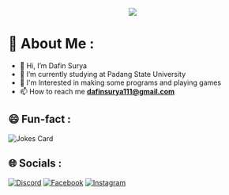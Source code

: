 <p align="center">
  <img src="https://capsule-render.vercel.app/api?type=waving&color=gradient&text=Hi+There!&height=150&section=header"/>
</p>

# 🌠 About Me :
- 👋 Hi, I’m Dafin Surya
- 🌱 I’m currently studying at Padang State University
- 👀 I'm Interested in making some programs and playing games
- 📫 How to reach me **dafinsurya111@gmail.com**

## 😄 Fun-fact :
![Jokes Card](https://readme-jokes.vercel.app/api)

## 🌐 Socials :
[![Discord](https://img.shields.io/badge/Discord-%237289DA.svg?logo=discord&logoColor=white)](https://discordapp.com/users/1051134719414243358) [![Facebook](https://img.shields.io/badge/Facebook-%231877F2.svg?logo=Facebook&logoColor=white)](https://web.facebook.com/Bobscience) [![Instagram](https://img.shields.io/badge/Instagram-%23E4405F.svg?logo=Instagram&logoColor=white)](https://www.instagram.com/dafinsurya/)
